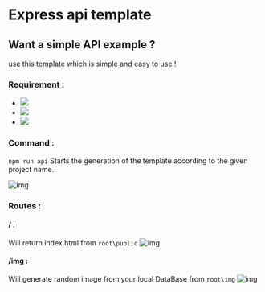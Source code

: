 # Express api template

## Want a simple API example ?
use this template which is simple and easy to use !

### Requirement :

- <a href="https://nodejs.org/en/download/"><img src="https://img.shields.io/badge/Node.js-43853D?style=for-the-badge&logo=node.js&logoColor=white"/></a>
- <a href="https://expressjs.com/"><img src="https://img.shields.io/badge/Express.js-404D59?style=for-the-badge"/></a>
- <a href="https://www.mongodb.com/"><img src="https://img.shields.io/badge/MongoDB-4EA94B?style=for-the-badge&logo=mongodb&logoColor=white"/></a>

### Command :

``` npm run api ```
Starts the generation of the template according to the given project name.

![img](https://cdn.discordapp.com/attachments/1079572555037425786/1116872418800173197/image.png)

### Routes :

#### / :
Will return index.html from ```root\public```
![img](https://cdn.discordapp.com/attachments/1079572555037425786/1116872761533534278/image.png)

#### /img :
Will generate random image from your local DataBase from ```root\img```
![img](https://cdn.discordapp.com/attachments/1079572555037425786/1116872970929963120/image.png)